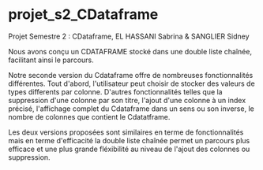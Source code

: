 # projet_s2_CDataframe
Projet Semestre 2 : CDataframe, EL HASSANI Sabrina & SANGLIER Sidney 


Nous avons conçu un CDATAFRAME stocké dans une double liste chaînée, facilitant ainsi le parcours.

Notre seconde version du Cdataframe offre de nombreuses fonctionnalités différentes.
Tout d'abord, l'utilisateur peut choisir de stocker des valeurs de types differents par colonne. 
D'autres fonctionnalités telles que la suppression d'une colonne par son titre, l'ajout d'une colonne à un index précisé, 
l'affichage complet du Cdataframe dans un sens ou son inverse, le nombre de colonnes que contient le Cdatatframe.

Les deux versions proposées sont similaires en terme de fonctionnalités mais en terme d'efficacité la double liste chaînée permet un parcours plus efficace et une plus grande fléxibilité au niveau de l'ajout des colonnes ou suppression.
